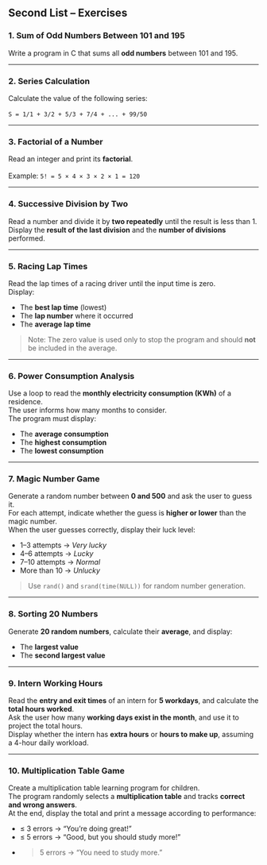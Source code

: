 ## Second List – Exercises

### 1. Sum of Odd Numbers Between 101 and 195  
Write a program in C that sums all **odd numbers** between 101 and 195.

---

### 2. Series Calculation  
Calculate the value of the following series:  
<br/>`S = 1/1 + 3/2 + 5/3 + 7/4 + ... + 99/50`

---

### 3. Factorial of a Number  
Read an integer and print its **factorial**.  
<br/>Example: `5! = 5 × 4 × 3 × 2 × 1 = 120`

---

### 4. Successive Division by Two  
Read a number and divide it by **two repeatedly** until the result is less than 1.  
Display the **result of the last division** and the **number of divisions** performed.

---

### 5. Racing Lap Times  
Read the lap times of a racing driver until the input time is zero.  
Display:  
- The **best lap time** (lowest)  
- The **lap number** where it occurred  
- The **average lap time**  

> Note: The zero value is used only to stop the program and should **not** be included in the average.

---

### 6. Power Consumption Analysis  
Use a loop to read the **monthly electricity consumption (KWh)** of a residence.  
The user informs how many months to consider.  
The program must display:  
- The **average consumption**  
- The **highest consumption**  
- The **lowest consumption**

---

### 7. Magic Number Game  
Generate a random number between **0 and 500** and ask the user to guess it.  
For each attempt, indicate whether the guess is **higher or lower** than the magic number.  
When the user guesses correctly, display their luck level:  
- 1–3 attempts → *Very lucky*  
- 4–6 attempts → *Lucky*  
- 7–10 attempts → *Normal*  
- More than 10 → *Unlucky*  

> Use `rand()` and `srand(time(NULL))` for random number generation.

---

### 8. Sorting 20 Numbers  
Generate **20 random numbers**, calculate their **average**, and display:  
- The **largest value**  
- The **second largest value**

---

### 9. Intern Working Hours  
Read the **entry and exit times** of an intern for **5 workdays**, and calculate the **total hours worked**.  
Ask the user how many **working days exist in the month**, and use it to project the total hours.  
Display whether the intern has **extra hours** or **hours to make up**, assuming a 4-hour daily workload.

---

### 10. Multiplication Table Game  
Create a multiplication table learning program for children.  
The program randomly selects a **multiplication table** and tracks **correct and wrong answers**.  
At the end, display the total and print a message according to performance:  
- ≤ 3 errors → “You’re doing great!”  
- ≤ 5 errors → “Good, but you should study more!”  
- > 5 errors → “You need to study more.”

